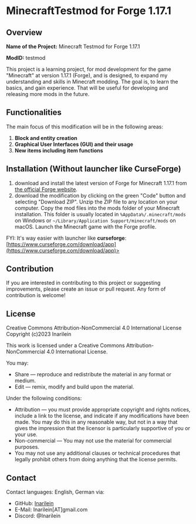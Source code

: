 # MinecraftTestmod for Forge 1.17.1

## Overview
**Name of the Project:** Minecraft Testmod for Forge 1.17.1

**ModID:** testmod

This project is a learning project, for mod development for the game "Minecraft" at version 1.17.1 (Forge), and is designed, to expand my understanding and skills in Minecraft modding. The goal is, to learn the basics, and gain experience. 
That will be useful for developing and releasing more mods in the future.

## Functionalities

The main focus of this modification will be in the following areas:
1. **Block and entity creation**
2. **Graphical User Interfaces (GUI) and their usage**
3. **New items including item functions**

## Installation (Without launcher like CurseForge)
1. download and install the latest version of Forge for Minecraft 1.17.1 from [the official Forge website](https://files.minecraftforge.net/maven/net/minecraftforge/forge/index_1.17.1.html).
2. download the modification by clicking on the green "Code" button and selecting "Download ZIP". Unzip the ZIP file to any location on your computer.
Copy the mod files into the mods folder of your Minecraft installation. This folder is usually located in `%AppData%/.minecraft/mods` on Windows or `~/Library/Application Support/minecraft/mods` on macOS.
Launch the Minecraft game with the Forge profile.

FYI: It's way easier with launcher like **curseforge**: [https://www.curseforge.com/download/app](https://www.curseforge.com/download/app)>

## Contribution

If you are interested in contributing to this project or suggesting improvements, please create an issue or pull request. Any form of contribution is welcome!

## License
Creative Commons Attribution-NonCommercial 4.0 International License
Copyright (c)2023 Inarilein

This work is licensed under a Creative Commons Attribution-NonCommercial 4.0 International License.

You may:
- Share — reproduce and redistribute the material in any format or medium.
- Edit — remix, modify and build upon the material.

Under the following conditions:
- Attribution — you must provide appropriate copyright and rights notices, include a link to the license, and indicate if any modifications have been made. You may do this in any reasonable way, but not in a way that gives the impression that the licensor is particularly supportive of you or your use.
- Non-commercial — You may not use the material for commercial purposes.
- You may not use any additional clauses or technical procedures that legally prohibit others from doing anything that the license permits.

## Contact
Contact languages: English, German via:
- GitHub: [Inarilein](https://github.com/Inarilein)
- E-Mail: Inarilein[AT]gmail.com
- Discord: @Inarilein
